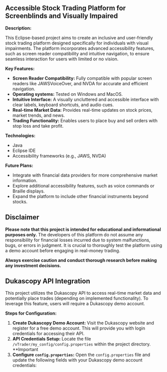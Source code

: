   ## Accessible Stock Trading Platform for Screenblinds and Visually Impaired

**Description:**

This Eclipse-based project aims to create an inclusive and user-friendly stock trading platform designed specifically for individuals with visual impairments. The platform incorporates advanced accessibility features, such as screen reader compatibility and intuitive navigation, to ensure seamless interaction for users with limited or no vision.

**Key Features:**

* **Screen Reader Compatibility:** Fully compatible with popular screen readers like JAWSVoiceOver,  and NVDA for accurate and efficient navigation.
* **Operating systems:** Tested on Windows and MacOS.
* **Intuitive Interface:** A visually uncluttered and accessible interface with clear labels, keyboard shortcuts, and audio cues.
* **Real-time Market Data:** Provides real-time updates on stock prices, market trends, and news.
* **Trading Functionality:** Enables users to place buy and sell orders with stop loss and take profit.

**Technologies:**

* Java
* Eclipse IDE
* Accessibility frameworks (e.g., JAWS, NVDA)

**Future Plans:**

* Integrate with financial data providers for more comprehensive market information.
* Explore additional accessibility features, such as voice commands or Braille displays.
* Expand the platform to include other financial instruments beyond stocks.

## **Disclaimer**

**Please note that this project is intended for educational and informational purposes only.** The developers of this platform do not assume any responsibility for financial losses incurred due to system malfunctions, bugs, or errors in judgment. It is crucial to thoroughly test the platform using a demo account before engaging in real-money trading. 

**Always exercise caution and conduct thorough research before making any investment decisions.**

## **Dukascopy API Integration**

This project utilizes the Dukascopy API to access real-time market data and potentially place trades (depending on implemented functionality). To leverage this feature, users will require a Dukascopy demo account.

**Steps for Configuration:**

1. **Create Dukascopy Demo Account:** Visit the Dukascopy website and register for a free demo account. This will provide you with login credentials for accessing their API.
2. **API Credentials Setup:** Locate the file `/vTrader/my_config/config.properties` within the project directory.  **Important
3. **Configure `config.properties`:** Open the `config.properties` file and update the following fields with your Dukascopy demo account credentials:
    
